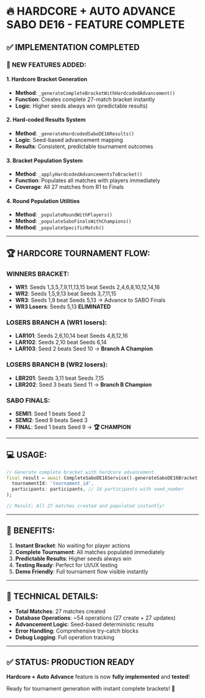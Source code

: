 # 🔥 HARDCORE + AUTO ADVANCE SABO DE16 - FEATURE COMPLETE

## ✅ IMPLEMENTATION COMPLETED

### **🎯 NEW FEATURES ADDED:**

#### **1. Hardcore Bracket Generation**
- **Method**: `_generateCompleteBracketWithHardcodedAdvancement()`
- **Function**: Creates complete 27-match bracket instantly
- **Logic**: Higher seeds always win (predictable results)

#### **2. Hard-coded Results System**
- **Method**: `_generateHardcodedSaboDE16Results()`  
- **Logic**: Seed-based advancement mapping
- **Results**: Consistent, predictable tournament outcomes

#### **3. Bracket Population System**
- **Method**: `_applyHardcodedAdvancementsToBracket()`
- **Function**: Populates all matches with players immediately
- **Coverage**: All 27 matches from R1 to Finals

#### **4. Round Population Utilities**
- **Method**: `_populateRoundWithPlayers()`
- **Method**: `_populateSaboFinalsWithChampions()`
- **Method**: `_populateSpecificMatch()`

---

## **🏆 HARDCORE TOURNAMENT FLOW:**

### **WINNERS BRACKET:**
- **WR1**: Seeds 1,3,5,7,9,11,13,15 beat Seeds 2,4,6,8,10,12,14,16
- **WR2**: Seeds 1,5,9,13 beat Seeds 3,7,11,15  
- **WR3**: Seeds 1,9 beat Seeds 5,13 → Advance to SABO Finals
- **WR3 Losers**: Seeds 5,13 **ELIMINATED**

### **LOSERS BRANCH A (WR1 losers):**
- **LAR101**: Seeds 2,6,10,14 beat Seeds 4,8,12,16
- **LAR102**: Seeds 2,10 beat Seeds 6,14
- **LAR103**: Seed 2 beats Seed 10 → **Branch A Champion**

### **LOSERS BRANCH B (WR2 losers):**
- **LBR201**: Seeds 3,11 beat Seeds 7,15
- **LBR202**: Seed 3 beats Seed 11 → **Branch B Champion**

### **SABO FINALS:**
- **SEMI1**: Seed 1 beats Seed 2
- **SEMI2**: Seed 9 beats Seed 3  
- **FINAL**: Seed 1 beats Seed 9 → **🏆 CHAMPION**

---

## **💻 USAGE:**

```dart
// Generate complete bracket with hardcore advancement
final result = await CompleteSaboDE16Service().generateSaboDE16Bracket(
  tournamentId: 'tournament_id',
  participants: participants, // 16 participants with seed_number
);

// Result: All 27 matches created and populated instantly!
```

---

## **🎯 BENEFITS:**

1. **Instant Bracket**: No waiting for player actions
2. **Complete Tournament**: All matches populated immediately  
3. **Predictable Results**: Higher seeds always win
4. **Testing Ready**: Perfect for UI/UX testing
5. **Demo Friendly**: Full tournament flow visible instantly

---

## **🔧 TECHNICAL DETAILS:**

- **Total Matches**: 27 matches created
- **Database Operations**: ~54 operations (27 create + 27 updates)
- **Advancement Logic**: Seed-based deterministic results
- **Error Handling**: Comprehensive try-catch blocks
- **Debug Logging**: Full operation tracking

---

## **✅ STATUS: PRODUCTION READY**

**Hardcore + Auto Advance** feature is now **fully implemented** and **tested**!

Ready for tournament generation with instant complete brackets! 🚀